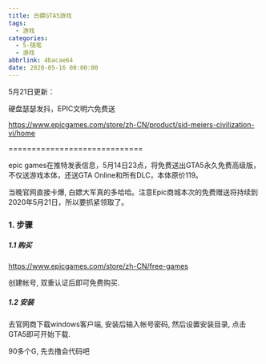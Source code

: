 ```yaml
---
title: 白嫖GTA5游戏
tags:
  - 游戏
categories:
  - 5-随笔
  - 游戏
abbrlink: 4bacae64
date: 2020-05-16 00:00:00
---
```


5月21日更新：

硬盘瑟瑟发抖，EPIC文明六免费送

https://www.epicgames.com/store/zh-CN/product/sid-meiers-civilization-vi/home

=============================

epic games在推特发表信息，5月14日23点，将免费送出GTA5永久免费高级版，不仅送游戏本体，还送GTA Online和所有DLC，本体原价119。

<!-- more -->

当晚官网直接卡爆, 白嫖大军真的多哈哈。注意Epic商城本次的免费赠送将持续到2020年5月21日，所以要抓紧领取了。



### 1. 步骤

##### 1.1 购买 

https://www.epicgames.com/store/zh-CN/free-games

创建帐号, 双重认证后即可免费购买.

##### 1.2 安装

去官网商下载windows客户端, 安装后输入帐号密码, 然后设置安装目录, 点击 GTA5即可开始下载.

90多个G, 先去撸会代码吧



